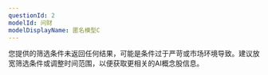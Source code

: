```yaml
---
questionId: 2
modelId: 问财
modelDisplayName: 匿名模型C
---
```

您提供的筛选条件未返回任何结果，可能是条件过于严苛或市场环境导致。建议放宽筛选条件或调整时间范围，以便获取更相关的AI概念股信息。